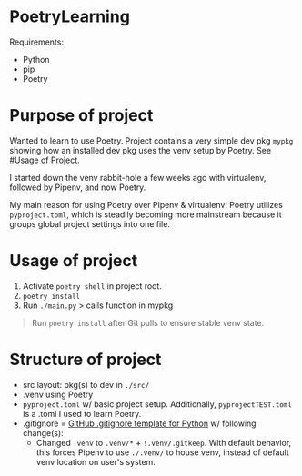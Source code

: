 # PoetryLearning
Requirements:
* Python
* pip
* Poetry

# Purpose of project
Wanted to learn to use Poetry. Project contains a very simple dev pkg `mypkg` showing how an installed dev pkg uses the venv setup by Poetry. See [#Usage of Project](#usage-of-project).

I started down the venv rabbit-hole a few weeks ago with virtualenv, followed by Pipenv, and now Poetry.

My main reason for using Poetry over Pipenv & virtualenv: Poetry utilizes `pyproject.toml`, which is steadily becoming more mainstream because it groups global project settings into one file.

# Usage of project
1. Activate `poetry shell` in project root.
2. `poetry install`
3. Run `./main.py` > calls function in mypkg
> Run `poetry install` after Git pulls to ensure stable venv state.

# Structure of project
* src layout: pkg(s) to dev in `./src/`
* .venv using Poetry
* `pyproject.toml` w/ basic project setup. Additionally, `pyprojectTEST.toml` is a .toml I used to learn Poetry.
* .gitignore = [GitHub .gitignore template for Python](https://github.com/github/gitignore/blob/4488915eec0b3a45b5c63ead28f286819c0917de/Python.gitignore) w/ following change(s):
    * Changed `.venv` to `.venv/*` + `!.venv/.gitkeep`. With default behavior, this forces Pipenv to use `./.venv/` to house venv, instead of default venv location on user's system.
